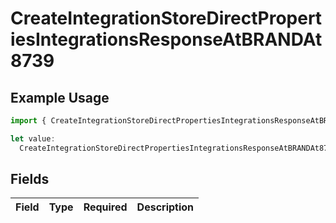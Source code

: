 # CreateIntegrationStoreDirectPropertiesIntegrationsResponseAtBRANDAt8739

## Example Usage

```typescript
import { CreateIntegrationStoreDirectPropertiesIntegrationsResponseAtBRANDAt8739 } from "@vercel/sdk/models/createintegrationstoredirectop.js";

let value:
  CreateIntegrationStoreDirectPropertiesIntegrationsResponseAtBRANDAt8739 = {};
```

## Fields

| Field       | Type        | Required    | Description |
| ----------- | ----------- | ----------- | ----------- |